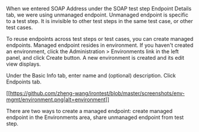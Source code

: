 When we entered SOAP Address under the SOAP test step Endpoint Details tab, we were using unmanaged endpoint. Unmanaged endpoint is specific to a test step. It is invisible to other test steps in the same test case, or other test cases.

To reuse endpoints across test steps or test cases, you can create managed endpoints. Managed endpoint resides in environment. If you haven't created an environment, click the Administration > Environments link in the left panel, and click Create button. A new environment is created and its edit view displays.
 
Under the Basic Info tab, enter name and (optional) description. Click Endpoints tab.

[[https://github.com/zheng-wang/irontest/blob/master/screenshots/env-mgmt/environment.png|alt=environment]]

There are two ways to create a managed endpoint: create managed endpoint in the Environments area, share unmanaged endpoint from test step.